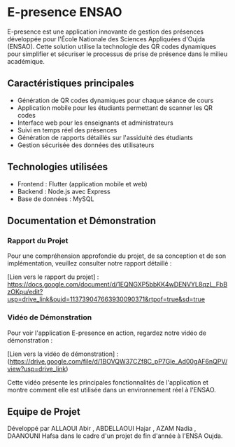 # E-presence ENSAO

E-presence est une application innovante de gestion des présences développée pour l'École Nationale des Sciences Appliquées d'Oujda (ENSAO). Cette solution utilise la technologie des QR codes dynamiques pour simplifier et sécuriser le processus de prise de présence dans le milieu académique.

## Caractéristiques principales

- Génération de QR codes dynamiques pour chaque séance de cours
- Application mobile pour les étudiants permettant de scanner les QR codes
- Interface web pour les enseignants et administrateurs
- Suivi en temps réel des présences
- Génération de rapports détaillés sur l'assiduité des étudiants
- Gestion sécurisée des données des utilisateurs

## Technologies utilisées

- Frontend : Flutter (application mobile et web)
- Backend : Node.js avec Express
- Base de données : MySQL

## Documentation et Démonstration

### Rapport du Projet
Pour une compréhension approfondie du projet, de sa conception et de son implémentation, veuillez consulter notre rapport détaillé :

[Lien vers le rapport du projet] : https://docs.google.com/document/d/1EQNGXP5bbKK4wDENVYL8qzL_FbBzOKpu/edit?usp=drive_link&ouid=113739047663930090371&rtpof=true&sd=true

### Vidéo de Démonstration
Pour voir l'application E-presence en action, regardez notre vidéo de démonstration :

[Lien vers la vidéo de démonstration] : (https://drive.google.com/file/d/1BOVQW37CZf8C_pP7Gle_Ad00gAF6nQPV/view?usp=drive_link)

Cette vidéo présente les principales fonctionnalités de l'application et montre comment elle est utilisée dans un environnement réel à l'ENSAO.

## Equipe de Projet
Développé par ALLAOUI Abir , ABDELLAOUI Hajar , AZAM Nadia , DAANOUNI Hafsa  dans le cadre d'un projet de fin d'année à l'ENSA Oujda.
